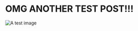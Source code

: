 # OMG ANOTHER TEST POST!!!

![A test image](https://github.com/mjdepuy/mjdepuy.github.io/images/test\_post\_one/1024px-IBM\_Watson.png)
